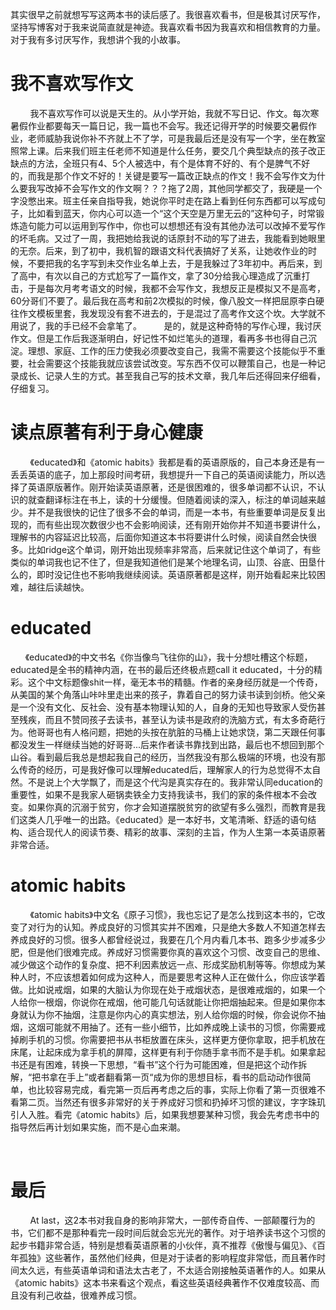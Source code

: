 ​其实很早之前就想写写这两本书的读后感了。我很喜欢看书，但是极其讨厌写作，坚持写博客对于我来说简直就是神迹。我喜欢看书因为我喜欢和相信教育的力量。对于我有多讨厌写作，我想讲个我的小故事。
# 我不喜欢写作文
        我不喜欢写作可以说是天生的。从小学开始，我就不写日记、作文。每次寒暑假作业都要每天一篇日记，我一篇也不会写。我还记得开学的时候要交暑假作业，老师威胁我说你补不齐就上不了学，可是我最后还是没有写一个字，坐在教室照常上课。后来我们班主任老师不知道是什么任务，要交几个典型缺点的孩子改正缺点的方法，全班只有4、5个人被选中，有个是体育不好的、有个是脾气不好的，而我是那个作文不好的！关键是要写一篇改正缺点的作文！我不会写作文为什么要我写改掉不会写作文的作文啊？？？拖了2周，其他同学都交了，我硬是一个字没憋出来。班主任亲自指导我，她说你平时走在路上看到任何东西都可以写成句子，比如看到蓝天，你内心可以造一个“这个天空是万里无云的”这种句子，时常锻炼造句能力可以运用到写作中，你也可以想想还有没有其他办法可以改掉不爱写作的坏毛病。又过了一周，我把她给我说的话原封不动的写了进去，我能看到她眼里的无奈。后来，到了初中，我机智的跟语文科代表搞好了关系，让她收作业的时候，不要把我的名字写到未交作业名单上去，于是我躲过了3年初中。再后来，到了高中，有次以自己的方式尬写了一篇作文，拿了30分给我心理造成了沉重打击，于是每次月考考语文的时候，我都不会写作文，我想反正是模拟又不是高考，60分哥们不要了。最后我在高考和前2次模拟的时候，像八股文一样把屈原李白硬往作文模板里套，我发现没有套不进去的，于是混过了高考作文这个坎。大学就不用说了，我的手已经不会拿笔了。
        是的，就是这种奇特的写作心理，我讨厌作文。但是工作后我逐渐明白，好记性不如烂笔头的道理，看再多书也得自己沉淀。理想、家庭、工作的压力使我必须要改变自己，我需不需要这个技能似乎不重要，社会需要这个技能我就应该尝试改变。写东西不仅可以鞭策自己，也是一种记录成长、记录人生的方式。甚至我自己写的技术文章，我几年后还得回来仔细看，仔细复习。

# 读点原著有利于身心健康
        《educated》和《atomic habits》我都是看的英语原版的，自己本身还是有一丢丢英语的底子，加上那段时间考研，我想提升一下自己的英语阅读能力，所以选择了英语原版著作。刚开始读英语原著，还是很困难的，很多单词都不认识，不认识的就查翻译标注在书上，读的十分缓慢。但随着阅读的深入，标注的单词越来越少。并不是我很快的记住了很多不会的单词，而是一本书，有些重要单词是反复出现的，而有些出现次数很少也不会影响阅读，还有刚开始你并不知道书要讲什么，理解书的内容延迟比较高，后面你知道这本书将要讲什么时候，阅读自然会快很多。比如ridge这个单词，刚开始出现频率非常高，后来就记住这个单词了，有些类似的单词我也记不住了，但是我知道他们是某个地理名词，山顶、谷底、田垦什么的，即时没记住也不影响我继续阅读。英语原著都是这样，刚开始看起来比较困难，越往后读越快。


# educated
      《educated》的中文书名《你当像鸟飞往你的山》，我十分想吐槽这个标题，educated是全书的精神内涵，在书的最后还终极点题call it educated，十分的精彩。这个中文标题像shit一样，毫无本书的精髓。作者的亲身经历就是一个传奇，从美国的某个角落山咔咔里走出来的孩子，靠着自己的努力读书读到剑桥。他父亲是一个没有文化、反社会、没有基本物理认知的人，自身的无知也导致家人受伤甚至残疾，而且不赞同孩子去读书，甚至认为读书是政府的洗脑方式，有太多奇葩行为。他哥哥也有人格问题，把她的头按在肮脏的马桶上让她求饶，第二天跟任何事都没发生一样继续当她的好哥哥...后来作者读书靠找到出路，最后也不想回到那个山谷。看到最后我总是想起我自己的经历，当然我没有那么极端的环境，也没有那么传奇的经历，可是我好像可以理解educated后，理解家人的行为总觉得不太自然。不是说上个大学飘了，而是这个代沟是真实存在的。我非常认同education的重要性，如果不是我家人砸锅卖铁全力支持我读书，我们的家的条件根本不会改变。如果你真的沉溺于贫穷，你才会知道摆脱贫穷的欲望有多么强烈，而教育是我们这类人几乎唯一的出路。《educated》是一本好书，文笔清晰、舒适的语句结构、适合现代人的阅读节奏、精彩的故事、深刻的主旨，作为人生第一本英语原著非常合适。



# atomic habits     
        《atomic habits》中文名《原子习惯》，我也忘记了是怎么找到这本书的，它改变了对行为的认知。养成良好的习惯其实并不困难，只是绝大多数人不知道怎样去养成良好的习惯。很多人都曾经说过，我要在几个月内看几本书、跑多少步减多少肥，但是他们很难完成。养成好习惯需要你真的喜欢这个习惯、改变自己的思维、减少做这个动作的复杂度、把不利因素放远一点、形成奖励机制等等。你想成为某种人时，不应该想着如何成为这种人，而是要思考这种人正在做什么，你应该学着做。比如说戒烟，如果的大脑认为你现在处于戒烟状态，是很难戒烟的，如果一个人给你一根烟，你说你在戒烟，他可能几句话就能让你把烟抽起来。但是如果你本身就认为你不抽烟，注意是你内心的真实想法，别人给你烟的时候，你会说你不抽烟，这烟可能就不用抽了。还有一些小细节，比如养成晚上读书的习惯，你需要戒掉刷手机的习惯。你需要把书从书柜放置在床头，这样更方便你拿取，把手机放在床尾，让起床成为拿手机的屏障，这样更有利于你随手拿书而不是手机。如果拿起书还是有困难，转换一下思想，“看书”这个行为可能困难，但是把这个动作拆解，“把书拿在手上”或者翻看第一页“成为你的思想目标，看书的启动动作很简单，也比较容易完成，看完第一页后再考虑之后的事，实际上你看了第一页很难不看第二页。当然还有很多非常好的关于养成好习惯和扔掉坏习惯的建议，字字珠玑引人入胜。看完《atomic habits》后，如果我想要某种习惯，我会先考虑书中的指导然后再计划如果实施，而不是心血来潮。

​​​​​​​
# 最后
        At last，这2本书对我自身的影响非常大，一部传奇自传、一部颠覆行为的书，它们都不是那种看完一段时间后就会忘光光的著作。对于培养读书这个习惯的起步书籍非常合适，特别是想看英语原著的小伙伴，真不推荐《傲慢与偏见》、《百年孤独》这些著作，虽然他们经典，但是对于读者的影响程度非常低，而且著作时间太久远，有些英语单词和语法太古老了，不太适合刚接触英语著作的人。如果从《atomic habits》这本书来看这个观点，看这些英语经典著作不仅难度较高、而且没有利己收益，很难养成习惯。


​
